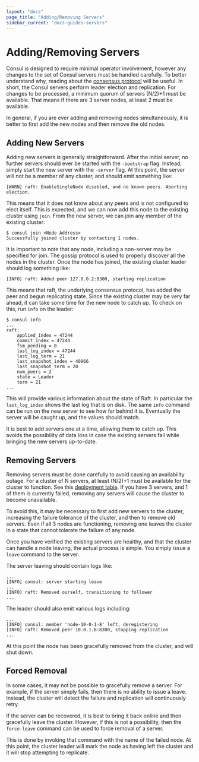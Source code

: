 ```yaml
---
layout: "docs"
page_title: "Adding/Removing Servers"
sidebar_current: "docs-guides-servers"
---
```


# Adding/Removing Servers

Consul is designed to require minimal operator involvement, however any changes
to the set of Consul servers must be handled carefully. To better understand
why, reading about the [consensus protocol](/docs/internals/consensus.html) will
be useful. In short, the Consul servers perform leader election and replication.
For changes to be processed, a minimum quorum of servers (N/2)+1 must be available.
That means if there are 3 server nodes, at least 2 must be available.

In general, if you are ever adding and removing nodes simultaneously, it is better
to first add the new nodes and then remove the old nodes.

## Adding New Servers

Adding new servers is generally straightforward. After the initial server, no further
servers should ever be started with the `-bootstrap` flag. Instead, simply start the new
server with the `-server` flag. At this point, the server will not be a member of
any cluster, and should emit something like:

    [WARN] raft: EnableSingleNode disabled, and no known peers. Aborting election.

This means that it does not know about any peers and is not configured to elect itself.
This is expected, and we can now add this node to the existing cluster using `join`.
From the new server, we can join any member of the existing cluster:

    $ consul join <Node Address>
    Successfully joined cluster by contacting 1 nodes.

It is important to note that any node, including a non-server may be specified for
join. The gossip protocol is used to properly discover all the nodes in the cluster.
Once the node has joined, the existing cluster leader should log something like:

    [INFO] raft: Added peer 127.0.0.2:8300, starting replication

This means that raft, the underlying consensus protocol, has added the peer and begun
replicating state. Since the existing cluster may be very far ahead, it can take some
time for the new node to catch up. To check on this, run `info` on the leader:

```
$ consul info
...
raft:
	applied_index = 47244
	commit_index = 47244
	fsm_pending = 0
	last_log_index = 47244
	last_log_term = 21
	last_snapshot_index = 40966
	last_snapshot_term = 20
	num_peers = 2
	state = Leader
	term = 21
...
```

This will provide various information about the state of Raft. In particular
the `last_log_index` shows the last log that is on disk. The same `info` command
can be run on the new server to see how far behind it is. Eventually the server
will be caught up, and the values should match.

It is best to add servers one at a time, allowing them to catch up. This avoids
the possibility of data loss in case the existing servers fail while bringing
the new servers up-to-date.

## Removing Servers

Removing servers must be done carefully to avoid causing an availability outage.
For a cluster of N servers, at least (N/2)+1 must be available for the cluster
to function. See this [deployment table](/docs/internals/consensus.html#toc_3).
If you have 3 servers, and 1 of them is currently failed, removing any servers
will cause the cluster to become unavailable.

To avoid this, it may be necessary to first add new servers to the cluster,
increasing the failure tolerance of the cluster, and then to remove old servers.
Even if all 3 nodes are functioning, removing one leaves the cluster in a state
that cannot tolerate the failure of any node.

Once you have verified the existing servers are healthy, and that the cluster
can handle a node leaving, the actual process is simple. You simply issue a
`leave` command to the server.

The server leaving should contain logs like:

    ...
    [INFO] consul: server starting leave
    ...
    [INFO] raft: Removed ourself, transitioning to follower
    ...

The leader should also emit various logs including:

    ...
    [INFO] consul: member 'node-10-0-1-8' left, deregistering
    [INFO] raft: Removed peer 10.0.1.8:8300, stopping replication
    ...

At this point the node has been gracefully removed from the cluster, and
will shut down.

## Forced Removal

In some cases, it may not be possible to gracefully remove a server. For example,
if the server simply fails, then there is no ability to issue a leave. Instead,
the cluster will detect the failure and replication will continuously retry.

If the server can be recovered, it is best to bring it back online and then gracefully
leave the cluster. However, if this is not a possibility, then the `force-leave` command
can be used to force removal of a server.

This is done by invoking that command with the name of the failed node. At this point,
the cluster leader will mark the node as having left the cluster and it will stop attempting
to replicate.

